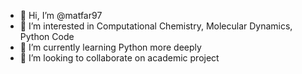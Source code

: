 - 👋 Hi, I’m @matfar97
- 👀 I’m interested in Computational Chemistry, Molecular Dynamics, Python Code
- 🌱 I’m currently learning Python more deeply
- 💞️ I’m looking to collaborate on academic project


